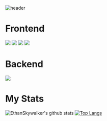 

![header](https://capsule-render.vercel.app/api?type=waving&color=bfff00&height=300&section=header&text=Young%20Skywalker&fontColor=000000&fontSize=60)


<h1>Frontend</h1>
<div>
    <img src="https://img.shields.io/badge/React-61DAFB?style=for-the-badge&logo=React&logoColor=white">
    <img src="https://img.shields.io/badge/JavaScript-F7DF1E?style=for-the-badge&logo=JavaScript&logoColor=white">
    <img src="https://img.shields.io/badge/CSS3-1572B6?style=for-the-badge&logo=CSS3&logoColor=white">
    <img src="https://img.shields.io/badge/HTML5-E34F26?style=for-the-badge&logo=HTML5&logoColor=white">
</div>
<h1>Backend</h1>
<div>
    <img src="https://img.shields.io/badge/JPA-E34F26?style=for-the-badge&logo=JPA&logoColor=white">
</div>



<h1>My Stats</h1>

![EthanSkywalker's github stats](https://github-readme-stats.vercel.app/api?username=EthanSkywalker&show_icons=true)
[![Top Langs](https://github-readme-stats.vercel.app/api/top-langs/?username=EthanSkywalker)](https://github.com/EthanSkywalker/github-readme-stats)


